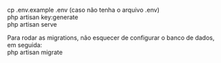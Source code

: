 cp .env.example .env (caso não tenha o arquivo .env) </br>
php artisan key:generate</br>
php artisan serve</br>

Para rodar as migrations, não esquecer de configurar o banco de dados,</br>
em seguida:</br>
php artisan migrate</br>

